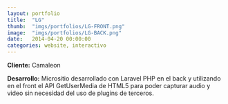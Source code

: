 ```yaml
---
layout:	portfolio
title:	"LG"
thumb:	"imgs/portfolios/LG-FRONT.png"
image:  "imgs/portfolios/LG-BACK.png"
date:   2014-04-20 00:00:00
categories: website, interactivo
---
```

**Cliente:** Camaleon

**Desarrollo:** Micrositio desarrollado con Laravel PHP en el back y utilizando en el front el API GetUserMedia de HTML5 para poder capturar audio y video sin necesidad del uso de plugins de terceros.